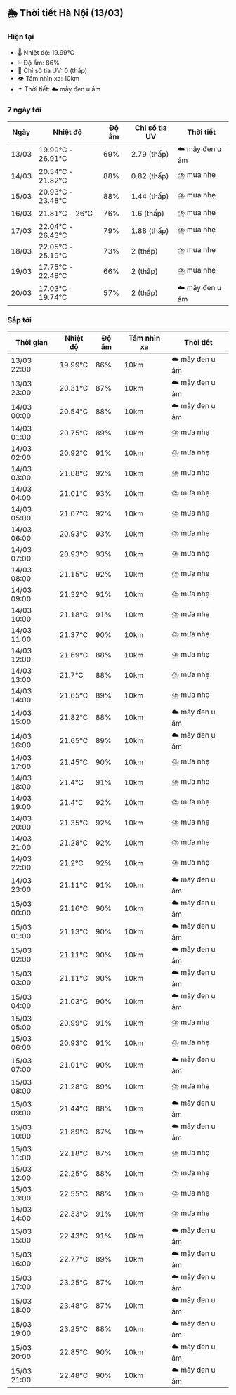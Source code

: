 ## 🌦️ Thời tiết Hà Nội (13/03)

### Hiện tại

- 🌡️ Nhiệt độ: 19.99℃
- 💦 Độ ẩm: 86%
- 🌟 Chỉ số tia UV: 0 (thấp)
- 👁️ Tầm nhìn xa: 10km
- ☂️ Thời tiết: ☁️ mây đen u ám

### 7 ngày tới

| Ngày | Nhiệt độ | Độ ẩm | Chỉ số tia UV | Thời tiết |
| --- | --- | --- | --- | --- |
| 13/03 | 19.99℃ - 26.91℃ | 69% | 2.79 (thấp) | ☁️ mây đen u ám |
| 14/03 | 20.54℃ - 21.82℃ | 88% | 0.82 (thấp) | ⛈️ mưa nhẹ |
| 15/03 | 20.93℃ - 23.48℃ | 88% | 1.44 (thấp) | ⛈️ mưa nhẹ |
| 16/03 | 21.81℃ - 26℃ | 76% | 1.6 (thấp) | ⛈️ mưa nhẹ |
| 17/03 | 22.04℃ - 26.43℃ | 79% | 1.88 (thấp) | ⛈️ mưa nhẹ |
| 18/03 | 22.05℃ - 25.19℃ | 73% | 2 (thấp) | ⛈️ mưa nhẹ |
| 19/03 | 17.75℃ - 22.48℃ | 66% | 2 (thấp) | ⛈️ mưa nhẹ |
| 20/03 | 17.03℃ - 19.74℃ | 57% | 2 (thấp) | ☁️ mây đen u ám |

### Sắp tới

| Thời gian | Nhiệt độ | Độ ẩm | Tầm nhìn xa | Thời tiết |
| --- | --- | --- | --- | --- |
| 13/03 22:00 | 19.99℃ | 86% | 10km | ☁️ mây đen u ám |
| 13/03 23:00 | 20.31℃ | 87% | 10km | ☁️ mây đen u ám |
| 14/03 00:00 | 20.54℃ | 88% | 10km | ☁️ mây đen u ám |
| 14/03 01:00 | 20.75℃ | 89% | 10km | ⛈️ mưa nhẹ |
| 14/03 02:00 | 20.92℃ | 91% | 10km | ⛈️ mưa nhẹ |
| 14/03 03:00 | 21.08℃ | 92% | 10km | ⛈️ mưa nhẹ |
| 14/03 04:00 | 21.01℃ | 93% | 10km | ⛈️ mưa nhẹ |
| 14/03 05:00 | 21.07℃ | 92% | 10km | ⛈️ mưa nhẹ |
| 14/03 06:00 | 20.93℃ | 93% | 10km | ⛈️ mưa nhẹ |
| 14/03 07:00 | 20.93℃ | 93% | 10km | ⛈️ mưa nhẹ |
| 14/03 08:00 | 21.15℃ | 92% | 10km | ⛈️ mưa nhẹ |
| 14/03 09:00 | 21.32℃ | 91% | 10km | ⛈️ mưa nhẹ |
| 14/03 10:00 | 21.18℃ | 91% | 10km | ⛈️ mưa nhẹ |
| 14/03 11:00 | 21.37℃ | 90% | 10km | ⛈️ mưa nhẹ |
| 14/03 12:00 | 21.69℃ | 88% | 10km | ⛈️ mưa nhẹ |
| 14/03 13:00 | 21.7℃ | 88% | 10km | ⛈️ mưa nhẹ |
| 14/03 14:00 | 21.65℃ | 89% | 10km | ⛈️ mưa nhẹ |
| 14/03 15:00 | 21.82℃ | 88% | 10km | ☁️ mây đen u ám |
| 14/03 16:00 | 21.65℃ | 89% | 10km | ☁️ mây đen u ám |
| 14/03 17:00 | 21.45℃ | 90% | 10km | ⛈️ mưa nhẹ |
| 14/03 18:00 | 21.4℃ | 91% | 10km | ⛈️ mưa nhẹ |
| 14/03 19:00 | 21.4℃ | 92% | 10km | ⛈️ mưa nhẹ |
| 14/03 20:00 | 21.35℃ | 92% | 10km | ⛈️ mưa nhẹ |
| 14/03 21:00 | 21.28℃ | 92% | 10km | ⛈️ mưa nhẹ |
| 14/03 22:00 | 21.2℃ | 92% | 10km | ⛈️ mưa nhẹ |
| 14/03 23:00 | 21.11℃ | 91% | 10km | ☁️ mây đen u ám |
| 15/03 00:00 | 21.16℃ | 90% | 10km | ☁️ mây đen u ám |
| 15/03 01:00 | 21.13℃ | 90% | 10km | ☁️ mây đen u ám |
| 15/03 02:00 | 21.11℃ | 90% | 10km | ☁️ mây đen u ám |
| 15/03 03:00 | 21.11℃ | 90% | 10km | ☁️ mây đen u ám |
| 15/03 04:00 | 21.03℃ | 90% | 10km | ☁️ mây đen u ám |
| 15/03 05:00 | 20.99℃ | 91% | 10km | ⛈️ mưa nhẹ |
| 15/03 06:00 | 20.93℃ | 91% | 10km | ⛈️ mưa nhẹ |
| 15/03 07:00 | 21.01℃ | 90% | 10km | ☁️ mây đen u ám |
| 15/03 08:00 | 21.28℃ | 89% | 10km | ⛈️ mưa nhẹ |
| 15/03 09:00 | 21.44℃ | 88% | 10km | ☁️ mây đen u ám |
| 15/03 10:00 | 21.89℃ | 87% | 10km | ☁️ mây đen u ám |
| 15/03 11:00 | 22.18℃ | 87% | 10km | ⛈️ mưa nhẹ |
| 15/03 12:00 | 22.25℃ | 88% | 10km | ⛈️ mưa nhẹ |
| 15/03 13:00 | 22.55℃ | 88% | 10km | ⛈️ mưa nhẹ |
| 15/03 14:00 | 22.33℃ | 91% | 10km | ⛈️ mưa nhẹ |
| 15/03 15:00 | 22.43℃ | 91% | 10km | ☁️ mây đen u ám |
| 15/03 16:00 | 22.77℃ | 89% | 10km | ☁️ mây đen u ám |
| 15/03 17:00 | 23.25℃ | 87% | 10km | ☁️ mây đen u ám |
| 15/03 18:00 | 23.48℃ | 87% | 10km | ☁️ mây đen u ám |
| 15/03 19:00 | 23.25℃ | 88% | 10km | ☁️ mây đen u ám |
| 15/03 20:00 | 22.85℃ | 90% | 10km | ☁️ mây đen u ám |
| 15/03 21:00 | 22.48℃ | 90% | 10km | ☁️ mây đen u ám |
